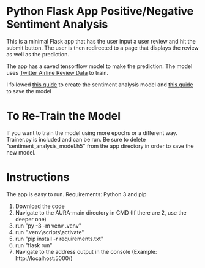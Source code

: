 
# Python Flask App Positive/Negative Sentiment Analysis

This is a minimal Flask app that has the user input a user review and hit the submit button. The user is then redirected to a page that displays the review as well as the prediction.

The app has a saved tensorflow model to make the prediction. The model uses [Twitter Airline Review Data](https://www.kaggle.com/crowdflower/twitter-airline-sentiment) to train.

I followed [this guide](https://techvidvan.com/tutorials/python-sentiment-analysis/) to create the sentiment analysis model and [this guide](https://www.tensorflow.org/tutorials/keras/save_and_load) to save the model

# To Re-Train the Model

If you want to train the model using more epochs or a different way. Trainer.py is included and can be run. Be sure to delete "sentiment_analysis_model.h5" from the app directory in order to save the new model.

# Instructions

The app is easy to run.
Requirements: Python 3 and pip 
1. Download the code
2. Navigate to the AURA-main directory in CMD (If there are 2, use the deeper one)
3. run "py -3 -m venv .venv"
4. run ".venv\scripts\activate"
5. run "pip install -r requirements.txt"
6. run "flask run"
7. Navigate to the address output in the console (Example: http://localhost:5000/)

